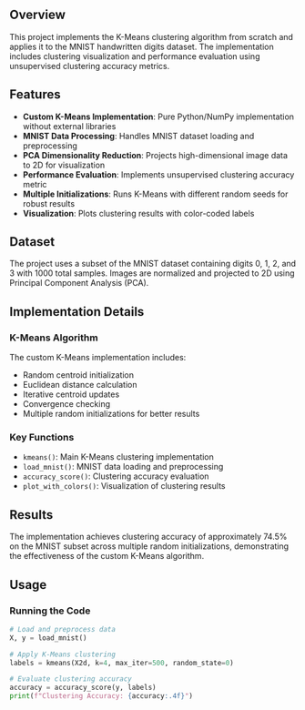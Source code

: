 ## Overview
This project implements the K-Means clustering algorithm from scratch and applies it to the MNIST handwritten digits dataset. The implementation includes clustering visualization and performance evaluation using unsupervised clustering accuracy metrics.

## Features
- **Custom K-Means Implementation**: Pure Python/NumPy implementation without external libraries
- **MNIST Data Processing**: Handles MNIST dataset loading and preprocessing
- **PCA Dimensionality Reduction**: Projects high-dimensional image data to 2D for visualization
- **Performance Evaluation**: Implements unsupervised clustering accuracy metric
- **Multiple Initializations**: Runs K-Means with different random seeds for robust results
- **Visualization**: Plots clustering results with color-coded labels

## Dataset
The project uses a subset of the MNIST dataset containing digits 0, 1, 2, and 3 with 1000 total samples. Images are normalized and projected to 2D using Principal Component Analysis (PCA).

## Implementation Details

### K-Means Algorithm
The custom K-Means implementation includes:
- Random centroid initialization
- Euclidean distance calculation
- Iterative centroid updates
- Convergence checking
- Multiple random initializations for better results

### Key Functions
- `kmeans()`: Main K-Means clustering implementation
- `load_mnist()`: MNIST data loading and preprocessing
- `accuracy_score()`: Clustering accuracy evaluation
- `plot_with_colors()`: Visualization of clustering results

## Results
The implementation achieves clustering accuracy of approximately 74.5% on the MNIST subset across multiple random initializations, demonstrating the effectiveness of the custom K-Means algorithm.

## Usage

### Running the Code
```python
# Load and preprocess data
X, y = load_mnist()

# Apply K-Means clustering
labels = kmeans(X2d, k=4, max_iter=500, random_state=0)

# Evaluate clustering accuracy
accuracy = accuracy_score(y, labels)
print(f"Clustering Accuracy: {accuracy:.4f}")
